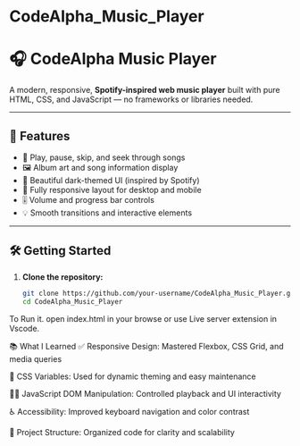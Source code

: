 # CodeAlpha_Music_Player

# 🎧 CodeAlpha Music Player

A modern, responsive, **Spotify-inspired web music player** built with pure HTML, CSS, and JavaScript — no frameworks or libraries needed.

---

## 🚀 Features

- 🎵 Play, pause, skip, and seek through songs  
- 🖼️ Album art and song information display  
- 🎨 Beautiful dark-themed UI (inspired by Spotify)  
- 📱 Fully responsive layout for desktop and mobile  
- 🎚️ Volume and progress bar controls  
- 💡 Smooth transitions and interactive elements  

---

## 🛠️ Getting Started

1. **Clone the repository:**
   ```bash
   git clone https://github.com/your-username/CodeAlpha_Music_Player.git
   cd CodeAlpha_Music_Player


To Run it. open index.html in your browse or use Live server extension in Vscode.


📚 What I Learned
✅ Responsive Design: Mastered Flexbox, CSS Grid, and media queries

🎨 CSS Variables: Used for dynamic theming and easy maintenance

👨‍💻 JavaScript DOM Manipulation: Controlled playback and UI interactivity

♿ Accessibility: Improved keyboard navigation and color contrast

🧱 Project Structure: Organized code for clarity and scalability



